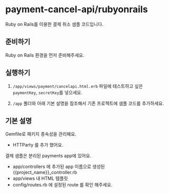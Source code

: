 # payment-cancel-api/rubyonrails

Ruby on Rails를 이용한 결제 취소 샘플 코드입니다.

## 준비하기

Ruby on Rails 환경을 먼저 준비해주세요.

## 실행하기

1. `/app/views/payment/cancelapi.html.erb` 파일에 테스트하고 싶은 `paymentKey`, `secretKey`를 넣으세요.

2. `/app` 폴더와 아래 기본 설명을 참조해서 기존 프로젝트에 샘플 코드를 추가하세요.

## 기본 설명

Gemfile로 패키지 종속성을 관리해요.

- HTTParty 를 추가 했어요.

결제 샘플은 분리된 payments app에 있어요.

- app/controllers 에 추가된 app 이름으로 생성된 {{project_name}}\_controller.rb
- app/views 내 HTML 템플릿
- config/routes.rb 에 설정된 route 를 확인 해주세요.
